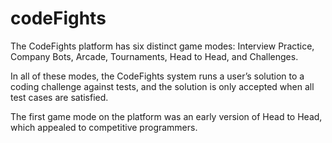 # codeFights

The CodeFights platform has six distinct game modes: Interview Practice, Company Bots, Arcade, Tournaments, Head to Head, and Challenges. 

In all of these modes, the CodeFights system runs a user’s solution to a coding challenge against tests, and the solution is only accepted when all test cases are satisfied.

The first game mode on the platform was an early version of Head to Head, which appealed to competitive programmers.
